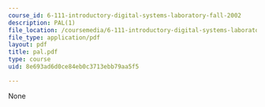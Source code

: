 ```yaml
---
course_id: 6-111-introductory-digital-systems-laboratory-fall-2002
description: PAL(1)
file_location: /coursemedia/6-111-introductory-digital-systems-laboratory-fall-2002/8e693ad6d0ce84eb0c3713ebb79aa5f5_pal.pdf
file_type: application/pdf
layout: pdf
title: pal.pdf
type: course
uid: 8e693ad6d0ce84eb0c3713ebb79aa5f5

---
```

None